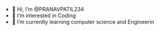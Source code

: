 - 👋 Hi, I’m @PRANAVPATIL234
- 👀 I’m interested in Coding
- 🌱 I’m currently learning computer science and Engineerin

<!---
PRANAVPATIL234/PRANAVPATIL234 is a ✨ special ✨ repository because its `README.md` (this file) appears on your GitHub profile.
You can click the Preview link to take a look at your changes.
--->
